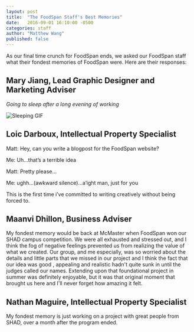 ```yaml
---
layout: post
title:  "The FoodSpan Staff's Best Memories"
date:   2016-09-01 16:10:00 -0500
categories: staff
author: "Matthew Wang"
published: false
---
```


As our final time crunch for FoodSpan ends, we asked our FoodSpan staff what their fondest memories of FoodSpan were. Here are their responses:

## Mary Jiang, Lead Graphic Designer and Marketing Adviser

*Going to sleep after a long evening of working*

![Sleeping GIF]({{site.baseurl}}/img/blog/sleep.gif)


## Loic Darboux, Intellectual Property Specialist

Matt: Hey, can you write a blogpost for the FoodSpan website?

Me: Uh...that’s a terrible idea

Matt: Pretty please…

Me: ughh…(awkward silence)...a’ight man, just for you

This is the first time i’ve committed to writing creatively without being forced to.

## Maanvi Dhillon, Business Adviser

My fondest memory would be back at McMaster when FoodSpan won our SHAD campus competition. We were all exhausted and stressed out, and I think the fog of negative feelings prevented us from realizing the value of what we created. Our group, and me especially, was so worried about the details and little parts that we missed in our project and I think the fact that our idea was good , appealing and realistic hadn't quite sunk in until the judges called our names. Extending upon that foundational project in summer was definitely enjoyable, but it was that original moment that brought us here and I'll never forget how amazing it felt.

## Nathan Maguire, Intellectual Property Specialist

My fondest memory is just working on a project with great people from SHAD, over a month after the program ended.
